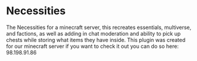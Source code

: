 Necessities
===========

The Necessities for a minecraft server, this recreates essentials, multiverse, and factions, as well as adding in chat moderation and ability to pick up chests while storing what items they have inside.
This plugin was created for our minecraft server if you want to check it out you can do so here: 98.198.91.86
